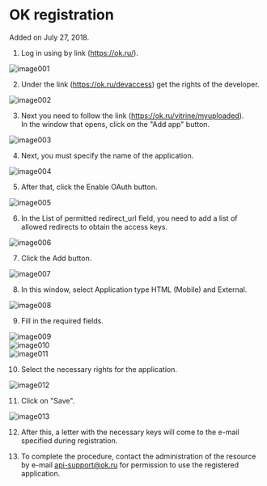# OK registration  
Added on July 27, 2018.

1. Log in using by link (https://ok.ru/).

![image001](https://raw.githubusercontent.com/bNesisDeveloper/bNesis/master/Docs/Services/OK/image001.png)

2. Under the link (https://ok.ru/devaccess) get the rights of the developer.

![image002](https://raw.githubusercontent.com/bNesisDeveloper/bNesis/master/Docs/Services/OK/image002.png)

3.  Next you need to follow the link (https://ok.ru/vitrine/myuploaded).  
In the window that opens, click on the "Add app" button.

![image003](https://raw.githubusercontent.com/bNesisDeveloper/bNesis/master/Docs/Services/OK/image003.png)

4. Next, you must specify the name of the application.

![image004](https://raw.githubusercontent.com/bNesisDeveloper/bNesis/master/Docs/Services/OK/image004.png)

5. After that, click the Enable OAuth button.

![image005](https://raw.githubusercontent.com/bNesisDeveloper/bNesis/master/Docs/Services/OK/image005.png)

6. In the List of permitted redirect_url field, you need to add a list of allowed redirects to obtain the access keys.

![image006](https://raw.githubusercontent.com/bNesisDeveloper/bNesis/master/Docs/Services/OK/image006.png)

7. Click the Add button.

![image007](https://raw.githubusercontent.com/bNesisDeveloper/bNesis/master/Docs/Services/OK/image007.png)

8. In this window, select Application type HTML (Mobile) and External.

![image008](https://raw.githubusercontent.com/bNesisDeveloper/bNesis/master/Docs/Services/OK/image008.png)

9. Fill in the required fields.

![image009](https://raw.githubusercontent.com/bNesisDeveloper/bNesis/master/Docs/Services/OK/image009.png)  
![image010](https://raw.githubusercontent.com/bNesisDeveloper/bNesis/master/Docs/Services/OK/image010.png)  
![image011](https://raw.githubusercontent.com/bNesisDeveloper/bNesis/master/Docs/Services/OK/image011.png)

10. Select the necessary rights for the application.

![image012](https://raw.githubusercontent.com/bNesisDeveloper/bNesis/master/Docs/Services/OK/image012.png)

11. Click on "Save".

![image013](https://raw.githubusercontent.com/bNesisDeveloper/bNesis/master/Docs/Services/OK/image013.png)

12. After this, a letter with the necessary keys will come to the e-mail specified during registration.

13. To complete the procedure, contact the administration of the resource by e-mail api-support@ok.ru for permission to use the registered application.
